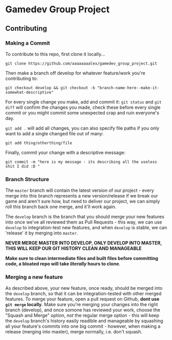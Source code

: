 # Gamedev Group Project

## Contributing

### Making a Commit

To contribute to this repo, first clone it locally...
```
git clone https://github.com/aaaaaaaalex/gamedev_group_project.git
```

Then make a branch off develop for whatever feature/work you're contributing to:
```
git checkout develop && git checkout -b "branch-name-here--make-it-somewhat-descriptive"
```

For every single change you make, add and commit it:
`git status` and `git diff` will confirm the changes you made, check these before every single commit or you might commit some unexpected crap and ruin everyone's day.

`git add .` will add all changes, you can also specify file paths if you only want to add a single changed file out of many: 
```
git add thing/otherthing/file
```

Finally, commit your change with a descriptive message:
```
git commit -m "here is my message - its describing all the useless shit I did :D "
```

### Branch Structure

The `master` branch will contain the latest version of our project - every merge into this branch represents a new version/release if we break our game and aren't sure how, but need to deliver our project, we can simply roll this branch back one merge, and it'll work again.

The `develop` branch is the branch that you should merge your new features into once we've all reviewed them as Pull Requests - this way, we can use `develop` to integration-test new features, and when `develop` is stable, we can 'release' it by merging into `master`. 

**NEVER MERGE MASTER INTO DEVELOP, ONLY DEVELOP INTO MASTER, THIS WILL KEEP OUR GIT HISTORY CLEAN AND MANAGEABLE**

**Make sure to clean intermediate files and built files before committing code, a bloated repo will take *literally* hours to clone**.

### Merging a new feature
As described above, your new feature, once ready, should be merged into the `develop` branch, so that it can be integration-tested with other merged features. To merge your feature, open a pull request on Github, **dont use `git merge` locally**. Make sure you're merging your changes into the right branch (develop), and once somone has reviewed your work, choose the "Squash and Merge" option, *not* the regular merge option - this will keep the `develop` branch's history easily readible and manageable by squashing all your feature's commits into one big commit - however, when making a release (merging into master), merge normally, i.e. don't squash.
